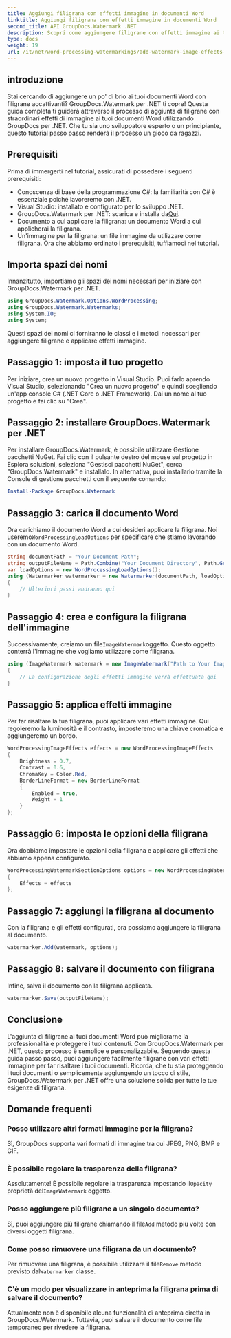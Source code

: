 ```yaml
---
title: Aggiungi filigrana con effetti immagine in documenti Word
linktitle: Aggiungi filigrana con effetti immagine in documenti Word
second_title: API GroupDocs.Watermark .NET
description: Scopri come aggiungere filigrane con effetti immagine ai tuoi documenti Word utilizzando GroupDocs.Watermark per .NET. Segui la nostra guida passo passo per risultati sorprendenti.
type: docs
weight: 19
url: /it/net/word-processing-watermarkings/add-watermark-image-effects-word-docs/
---
```

## introduzione
Stai cercando di aggiungere un po' di brio ai tuoi documenti Word con filigrane accattivanti? GroupDocs.Watermark per .NET ti copre! Questa guida completa ti guiderà attraverso il processo di aggiunta di filigrane con straordinari effetti di immagine ai tuoi documenti Word utilizzando GroupDocs per .NET. Che tu sia uno sviluppatore esperto o un principiante, questo tutorial passo passo renderà il processo un gioco da ragazzi.
## Prerequisiti
Prima di immergerti nel tutorial, assicurati di possedere i seguenti prerequisiti:
- Conoscenza di base della programmazione C#: la familiarità con C# è essenziale poiché lavoreremo con .NET.
- Visual Studio: installato e configurato per lo sviluppo .NET.
-  GroupDocs.Watermark per .NET: scarica e installa da[Qui](https://releases.groupdocs.com/Watermark/net/).
- Documento a cui applicare la filigrana: un documento Word a cui applicherai la filigrana.
- Un'immagine per la filigrana: un file immagine da utilizzare come filigrana.
Ora che abbiamo ordinato i prerequisiti, tuffiamoci nel tutorial.
## Importa spazi dei nomi
Innanzitutto, importiamo gli spazi dei nomi necessari per iniziare con GroupDocs.Watermark per .NET.
```csharp
using GroupDocs.Watermark.Options.WordProcessing;
using GroupDocs.Watermark.Watermarks;
using System.IO;
using System;
```
Questi spazi dei nomi ci forniranno le classi e i metodi necessari per aggiungere filigrane e applicare effetti immagine.
## Passaggio 1: imposta il tuo progetto
Per iniziare, crea un nuovo progetto in Visual Studio. Puoi farlo aprendo Visual Studio, selezionando "Crea un nuovo progetto" e quindi scegliendo un'app console C# (.NET Core o .NET Framework). Dai un nome al tuo progetto e fai clic su "Crea".
## Passaggio 2: installare GroupDocs.Watermark per .NET
Per installare GroupDocs.Watermark, è possibile utilizzare Gestione pacchetti NuGet. Fai clic con il pulsante destro del mouse sul progetto in Esplora soluzioni, seleziona "Gestisci pacchetti NuGet", cerca "GroupDocs.Watermark" e installalo.
In alternativa, puoi installarlo tramite la Console di gestione pacchetti con il seguente comando:
```powershell
Install-Package GroupDocs.Watermark
```
## Passaggio 3: carica il documento Word
 Ora carichiamo il documento Word a cui desideri applicare la filigrana. Noi useremo`WordProcessingLoadOptions` per specificare che stiamo lavorando con un documento Word.
```csharp
string documentPath = "Your Document Path";
string outputFileName = Path.Combine("Your Document Directory", Path.GetFileName(documentPath));
var loadOptions = new WordProcessingLoadOptions();
using (Watermarker watermarker = new Watermarker(documentPath, loadOptions))
{
    // Ulteriori passi andranno qui
}
```
## Passaggio 4: crea e configura la filigrana dell'immagine
 Successivamente, creiamo un file`ImageWatermark`oggetto. Questo oggetto conterrà l'immagine che vogliamo utilizzare come filigrana.
```csharp
using (ImageWatermark watermark = new ImageWatermark("Path to Your Image"))
{
    // La configurazione degli effetti immagine verrà effettuata qui
}
```
## Passaggio 5: applica effetti immagine
Per far risaltare la tua filigrana, puoi applicare vari effetti immagine. Qui regoleremo la luminosità e il contrasto, imposteremo una chiave cromatica e aggiungeremo un bordo.
```csharp
WordProcessingImageEffects effects = new WordProcessingImageEffects
{
    Brightness = 0.7,
    Contrast = 0.6,
    ChromaKey = Color.Red,
    BorderLineFormat = new BorderLineFormat
    {
        Enabled = true,
        Weight = 1
    }
};
```
## Passaggio 6: imposta le opzioni della filigrana
Ora dobbiamo impostare le opzioni della filigrana e applicare gli effetti che abbiamo appena configurato.
```csharp
WordProcessingWatermarkSectionOptions options = new WordProcessingWatermarkSectionOptions
{
    Effects = effects
};
```
## Passaggio 7: aggiungi la filigrana al documento
Con la filigrana e gli effetti configurati, ora possiamo aggiungere la filigrana al documento.
```csharp
watermarker.Add(watermark, options);
```
## Passaggio 8: salvare il documento con filigrana
Infine, salva il documento con la filigrana applicata. 
```csharp
watermarker.Save(outputFileName);
```
## Conclusione
L'aggiunta di filigrane ai tuoi documenti Word può migliorarne la professionalità e proteggere i tuoi contenuti. Con GroupDocs.Watermark per .NET, questo processo è semplice e personalizzabile. Seguendo questa guida passo passo, puoi aggiungere facilmente filigrane con vari effetti immagine per far risaltare i tuoi documenti. 
Ricorda, che tu stia proteggendo i tuoi documenti o semplicemente aggiungendo un tocco di stile, GroupDocs.Watermark per .NET offre una soluzione solida per tutte le tue esigenze di filigrana. 
## Domande frequenti
### Posso utilizzare altri formati immagine per la filigrana?
Sì, GroupDocs supporta vari formati di immagine tra cui JPEG, PNG, BMP e GIF.
### È possibile regolare la trasparenza della filigrana?
 Assolutamente! È possibile regolare la trasparenza impostando il`Opacity` proprietà del`ImageWatermark` oggetto.
### Posso aggiungere più filigrane a un singolo documento?
 Sì, puoi aggiungere più filigrane chiamando il file`Add` metodo più volte con diversi oggetti filigrana.
### Come posso rimuovere una filigrana da un documento?
 Per rimuovere una filigrana, è possibile utilizzare il file`Remove` metodo previsto dal`Watermarker` classe.
### C'è un modo per visualizzare in anteprima la filigrana prima di salvare il documento?
Attualmente non è disponibile alcuna funzionalità di anteprima diretta in GroupDocs.Watermark. Tuttavia, puoi salvare il documento come file temporaneo per rivedere la filigrana.